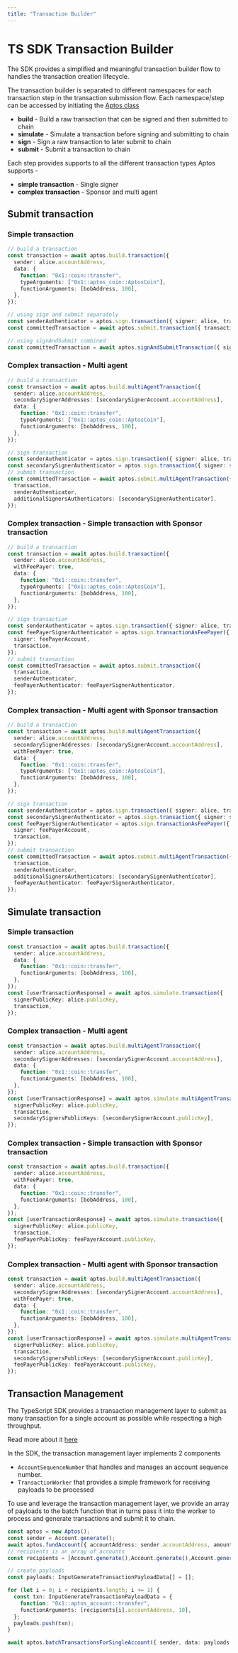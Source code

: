 ```yaml
---
title: "Transaction Builder"
---
```


# TS SDK Transaction Builder

The SDK provides a simplified and meaningful transaction builder flow to handles the transaction creation lifecycle.

The transaction builder is separated to different namespaces for each transaction step in the transaction submission flow.
Each namespace/step can be accessed by initiating the [Aptos class](./sdk-configuration.md)

- **build** - Build a raw transaction that can be signed and then submitted to chain
- **simulate** - Simulate a transaction before signing and submitting to chain
- **sign** - Sign a raw transaction to later submit to chain
- **submit** - Submit a transaction to chain

Each step provides supports to all the different transaction types Aptos supports -

- **simple transaction** - Single signer
- **complex transaction** - Sponsor and multi agent

## Submit transaction

### Simple transaction

```ts
// build a transaction
const transaction = await aptos.build.transaction({
  sender: alice.accountAddress,
  data: {
    function: "0x1::coin::transfer",
    typeArguments: ["0x1::aptos_coin::AptosCoin"],
    functionArguments: [bobAddress, 100],
  },
});

// using sign and submit separately
const senderAuthenticator = aptos.sign.transaction({ signer: alice, transaction });
const committedTransaction = await aptos.submit.transaction({ transaction, senderAuthenticator });

// using signAndSubmit combined
const committedTransaction = await aptos.signAndSubmitTransaction({ signer: alice, transaction });
```

### Complex transaction - Multi agent

```ts
// build a transaction
const transaction = await aptos.build.multiAgentTransaction({
  sender: alice.accountAddress,
  secondarySignerAddresses: [secondarySignerAccount.accountAddress],
  data: {
    function: "0x1::coin::transfer",
    typeArguments: ["0x1::aptos_coin::AptosCoin"],
    functionArguments: [bobAddress, 100],
  },
});

// sign transaction
const senderAuthenticator = aptos.sign.transaction({ signer: alice, transaction });
const secondarySignerAuthenticator = aptos.sign.transaction({ signer: secondarySignerAccount, transaction });
// submit transaction
const committedTransaction = await aptos.submit.multiAgentTransaction({
  transaction,
  senderAuthenticator,
  additionalSignersAuthenticators: [secondarySignerAuthenticator],
});
```

### Complex transaction - Simple transaction with Sponsor transaction

```ts
// build a transaction
const transaction = await aptos.build.transaction({
  sender: alice.accountAddress,
  withFeePayer: true,
  data: {
    function: "0x1::coin::transfer",
    typeArguments: ["0x1::aptos_coin::AptosCoin"],
    functionArguments: [bobAddress, 100],
  },
});

// sign transaction
const senderAuthenticator = aptos.sign.transaction({ signer: alice, transaction });
const feePayerSignerAuthenticator = aptos.sign.transactionAsFeePayer({
  signer: feePayerAccount,
  transaction,
});
// submit transaction
const committedTransaction = await aptos.submit.transaction({
  transaction,
  senderAuthenticator,
  feePayerAuthenticator: feePayerSignerAuthenticator,
});
```

### Complex transaction - Multi agent with Sponsor transaction

```ts
// build a transaction
const transaction = await aptos.build.multiAgentTransaction({
  sender: alice.accountAddress,
  secondarySignerAddresses: [secondarySignerAccount.accountAddress],
  withFeePayer: true,
  data: {
    function: "0x1::coin::transfer",
    typeArguments: ["0x1::aptos_coin::AptosCoin"],
    functionArguments: [bobAddress, 100],
  },
});

// sign transaction
const senderAuthenticator = aptos.sign.transaction({ signer: alice, transaction });
const secondarySignerAuthenticator = aptos.sign.transaction({ signer: secondarySignerAccount, transaction });
const feePayerSignerAuthenticator = aptos.sign.transactionAsFeePayer({
  signer: feePayerAccount,
  transaction,
});
// submit transaction
const committedTransaction = await aptos.submit.multiAgentTransaction({
  transaction,
  senderAuthenticator,
  additionalSignersAuthenticators: [secondarySignerAuthenticator],
  feePayerAuthenticator: feePayerSignerAuthenticator,
});
```

## Simulate transaction

### Simple transaction

```ts
const transaction = await aptos.build.transaction({
  sender: alice.accountAddress,
  data: {
    function: "0x1::coin::transfer",
    functionArguments: [bobAddress, 100],
  },
});
const [userTransactionResponse] = await aptos.simulate.transaction({
  signerPublicKey: alice.publicKey,
  transaction,
});
```

### Complex transaction - Multi agent

```ts
const transaction = await aptos.build.multiAgentTransaction({
  sender: alice.accountAddress,
  secondarySignerAddresses: [secondarySignerAccount.accountAddress],
  data: {
    function: "0x1::coin::transfer",
    functionArguments: [bobAddress, 100],
  },
});
const [userTransactionResponse] = await aptos.simulate.multiAgentTransaction({
  signerPublicKey: alice.publicKey,
  transaction,
  secondarySignersPublicKeys: [secondarySignerAccount.publicKey],
});
```

### Complex transaction - Simple transaction with Sponsor transaction

```ts
const transaction = await aptos.build.transaction({
  sender: alice.accountAddress,
  withFeePayer: true,
  data: {
    function: "0x1::coin::transfer",
    functionArguments: [bobAddress, 100],
  },
});
const [userTransactionResponse] = await aptos.simulate.transaction({
  signerPublicKey: alice.publicKey,
  transaction,
  feePayerPublicKey: feePayerAccount.publicKey,
});
```

### Complex transaction - Multi agent with Sponsor transaction

```ts
const transaction = await aptos.build.multiAgentTransaction({
  sender: alice.accountAddress,
  secondarySignerAddresses: [secondarySignerAccount.accountAddress],
  withFeePayer: true,
  data: {
    function: "0x1::coin::transfer",
    functionArguments: [bobAddress, 100],
  },
});
const [userTransactionResponse] = await aptos.simulate.multiAgentTransaction({
  signerPublicKey: alice.publicKey,
  transaction,
  secondarySignersPublicKeys: [secondarySignerAccount.publicKey],
  feePayerPublicKey: feePayerAccount.publicKey,
});
```

## Transaction Management

The TypeScript SDK provides a transaction management layer to submit as many transaction for a single account as possible while respecting a high throughput.

Read more about it [here](https://aptos.dev/guides/transaction-management)

In the SDK, the transaction management layer implements 2 components

- `AccountSequenceNumber` that handles and manages an account sequence number.
- `TransactionWorker` that provides a simple framework for receiving payloads to be processed

To use and leverage the transaction management layer, we provide an array of payloads to the batch function that in turns pass it into the worker to process and generate transactions and submit it to chain.

```ts
const aptos = new Aptos();
const sender = Account.generate();
await aptos.fundAccount({ accountAddress: sender.accountAddress, amount: 10000000000 })
// recipients is an array of accounts
const recipients = [Account.generate(),Account.generate(),Account.generate()]

// create payloads
const payloads: InputGenerateTransactionPayloadData[] = [];

for (let i = 0; i < recipients.length; i += 1) {
  const txn: InputGenerateTransactionPayloadData = {
    function: "0x1::aptos_account::transfer",
    functionArguments: [recipients[i].accountAddress, 10],
  };
  payloads.push(txn);
}

await aptos.batchTransactionsForSingleAccount({ sender, data: payloads }));
```
